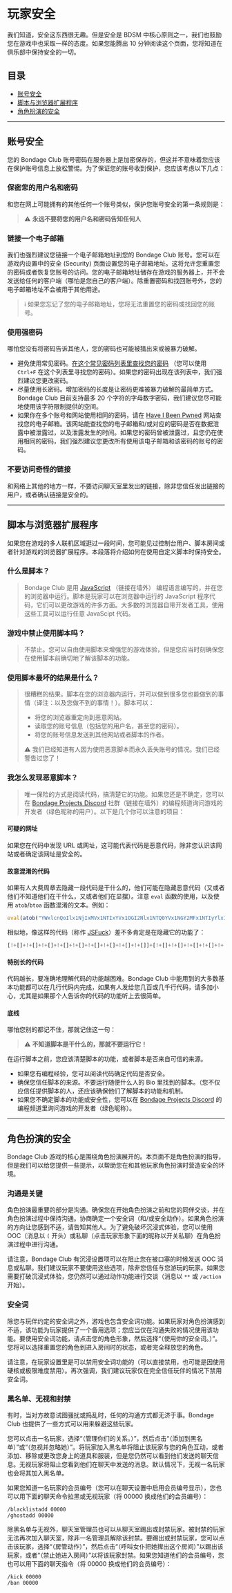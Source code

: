 # 玩家安全
我们知道，安全这东西很无趣。但是安全是 BDSM 中核心原则之一，我们也鼓励您在游戏中也采取一样的态度。如果您能腾出 10 分钟阅读这个页面，您将知道在俱乐部中保持安全的一切。

## 目录

* [账号安全](#账号安全)
* [脚本与浏览器扩展程序](#脚本与浏览器扩展程序)
* [角色扮演的安全](#角色扮演的安全)

---

## 账号安全

您的 Bondage Club 账号密码在服务器上是加密保存的，但这并不意味着您应该在保护账号信息上放松警惕。为了保证您的账号收到保护，您应该考虑以下几点：

### 保密您的用户名和密码

和您在网上可能拥有的其他任何一个账号类似，保护您账号安全的第一条规则是：

> ⚠️ **永远不要将您的用户名和密码告知任何人**

### 链接一个电子邮箱

我们也强烈建议您链接一个电子邮箱地址到您的 Bondage Club 账号。您可以在游戏内设置中的安全 (Security) 页面设置您的电子邮箱地址。这将允许您重置您的密码或者恢复您账号的访问。您的电子邮箱地址储存在游戏的服务器上，并不会发送给任何的客户端（哪怕是您自己的客户端）。除重置密码和找回账号外，您的电子邮箱地址不会被用于其他用途。

> ℹ️ 如果您忘记了您的电子邮箱地址，您将无法重置您的密码或找回您的账号。

### 使用强密码

哪怕您没有将密码告诉其他人，您的密码也可能被猜出来或被暴力破解。

* 避免使用常见密码。[在这个常见密码列表里查找您的密码][1] （您可以使用 `Ctrl+F` 在这个列表里寻找您的密码）。如果您的密码出现在该列表中，我们强烈建议您更改密码。
* 尽量使用长密码。增加密码的长度是让密码更难被暴力破解的最简单方式。Bondage Club 目前支持最多 20 个字符的字母数字密码，我们建议您尽可能地使用该字符限制提供的空间。
* 如果你在多个账号和网站使用相同的密码，请在 [Have I Been Pwned][2] 网站查找您的电子邮箱。该网站能查找您的电子邮箱和/或对应的密码是否在数据泄露中被泄露过，以及泄露发生的时间。如果您的密码曾被泄露过，且您仍在使用相同的密码，我们强烈建议您更改所有使用该电子邮箱和该密码的账号的密码。

### 不要访问奇怪的链接

和网络上其他的地方一样，不要访问聊天室里发出的链接，除非您信任发出链接的用户，或者确认链接是安全的。

---

## 脚本与浏览器扩展程序

如果您在游戏的多人联机区域逛过一段时间，您可能见过控制台用户、脚本房间或者针对游戏的浏览器扩展程序。本段落将介绍如何在使用自定义脚本时保持安全。

### 什么是脚本？

> Bondage Club 是用 [JavaScript][3] （链接在墙外） 编程语言编写的，并在您的浏览器中运行。脚本是玩家可以在浏览器中运行的 JavaScript 程序代码，它们可以更改游戏的许多方面。大多数的浏览器自带开发者工具，使用这些工具可以运行任意 JavaScipt 代码。

### 游戏中禁止使用脚本吗？

> 不禁止。您可以自由使用脚本来增强您的游戏体验，但是您应当时刻确保您在使用脚本前确切地了解该脚本的功能。

### 使用脚本最坏的结果是什么？

> 很糟糕的结果。脚本在您的浏览器内运行，并可以做到很多您也能做到的事情（译注：以及您做不到的事情！）。脚本可以：
> * 将您的浏览器重定向到恶意网站。
> * 读取您的账号信息（包括您的用户名，甚至您的密码）。
> * 将您的账号信息发送到其他网站或者脚本的作者。
>
> ⚠️ 我们已经知道有人因为使用恶意脚本而永久丢失账号的情况。我们已经警告过您了！

### 我怎么发现恶意脚本？

> 唯一保险的方式是阅读代码，搞清楚它的功能。如果您还是不确定，您可以在 [Bondage Projects Discord][4] 社群（链接在墙外）的编程频道询问游戏的开发者（绿色昵称的用户）。以下是几个你可以注意的项目：

#### 可疑的网址

如果您在代码中发现 URL 或网址，这可能代表代码是恶意代码，除非您认识该网站或者确定该网址是安全的。

#### 故意混淆的代码

如果有人大费周章去隐藏一段代码是干什么的，他们可能在隐藏恶意代码（又或者他们不知道他们在干什么，又或者他们在显摆）。注意 `eval` 函数的使用，以及使用 `atob`/`btoa` 函数混淆的文本。例如：

```js
eval(atob("YWxlcnQoIlx1NjIxMVx1NTIxYVx1OGI2Nlx1NTQ0YVx1NGY2MFx1NTIyYlx1OTY4Zlx1NGZiZlx1OGZkMFx1ODg0Y1x1ODExYVx1NjcyY1x1ZmYwMSIp"))
```

相似地，像这样的代码（称作 [JSFuck][5]）差不多肯定是在隐藏它的功能了：

```js
[!+[]+!+[]+!+[]+!+[]+!+[]+!+[]+!+[]+!+[]+!+[]]+[!+[]+!+[]+!+[]+!+[]+!+[]+!+[]+!+[]+!+[]]+[!+[]+!+[]+!+[]+!+[]+!+[]+!+[]+!+[]]
```

#### 特别长的代码

代码越长，要准确地理解代码的功能越困难。Bondage Club 中能用到的大多数基本功能都可以在几行代码内完成，如果有人发给您几百或几千行代码，请多加小心，尤其是如果那个人告诉你的代码的功能听上去很简单。

#### 底线

哪怕您别的都记不住，那就记住这一句：

> ⚠️ **不知道脚本是干什么的，那就不要运行它！**

在运行脚本之前，您应该清楚脚本的功能，或者脚本是否来自可信的来源。

* 如果您有编程经验，您可以阅读代码确定代码是否安全。
* 确保您信任脚本的来源。不要运行随便什么人的 Bio 里找到的脚本。（您不仅应信任提供脚本的人，还应该确保他们了解脚本的功能和机制。
* 如果您不确定脚本的功能或安全性，您可以在 [Bondage Projects Discord][4] 的编程频道里询问游戏的开发者（绿色昵称）。

---

## 角色扮演的安全

Bondage Club 游戏的核心是围绕角色扮演展开的。本页面不是角色扮演的指导，但是我们可以给您提供一些提示，以帮助您在和其他玩家角色扮演时营造安全的环境。

### 沟通是关键

角色扮演最重要的部分是沟通。确保您在开始角色扮演之前和您的同伴交谈，并在角色扮演过程中保持沟通。协商确定一个安全词（和/或安全动作）。如果角色扮演的方向让您感到不适，请告知其他人。为了避免破坏沉浸式体验，您可以使用 OOC（消息以 `(` 开头）或私聊（点击玩家形象下面的昵称以开关私聊）在角色扮演过程中进行沟通。

请注意，Bondage Club 有沉浸设置项可以在阻止您在被口塞的时候发送 OOC 消息或私聊。我们建议玩家不要使用这些选项，除非您信任与您游玩的玩家。如果您需要打破沉浸式体验，您仍然可以通过动作功能进行交谈（消息以 `**` 或 `/action` 开始）。

### 安全词

除您与玩伴约定的安全词之外，游戏也包含安全词功能。如果玩家对角色扮演感到不适，该功能为玩家提供了一个备用选项；您应当仅在沟通失败的情况使用该功能。要使用安全词功能，请点击您的角色形象，然后选择“（使用你的安全词。）”。您将可以选择重置您的角色到进入房间时的状态，或者完全释放您的角色。

请注意，在玩家设置里是可以禁用安全词功能的（可以直接禁用，也可能是因使用硬核或极限难度禁用）。再次强调，我们建议玩家仅在完全信任玩伴的情况下禁用安全词。

### 黑名单、无视和封禁

有时，当对方故意试图骚扰或捣乱时，任何的沟通方式都无济于事。Bondage Club 也提供了一些方式可以用来躲避这些玩家。

您可以点击一名玩家，选择“（管理你们的关系。）”，然后点击“（添加到黑名单）”或“（忽视并忽略她）”。将玩家加入黑名单将阻止该玩家与您的角色互动，或者添加、移除或更改您身上的道具和服装，但是您仍然可以看到他们发送的聊天信息。无视玩家将阻止您看到他们在聊天中发送的消息。默认情况下，无视一名玩家也会将其加入黑名单。

如果您知道一名玩家的会员编号（您可以在聊天设置中启用会员编号显示），您也可以用下面的聊天命令拉黑或无视玩家（将 00000 换成他们的会员编号）：

```
/blacklistadd 00000
/ghostadd 00000
```

除黑名单与无视外，聊天室管理员也可以从聊天室踢出或封禁玩家。被封禁的玩家无法再次加入聊天室，除非一名管理员解除该封禁。要踢出或封禁玩家，您可以点击该玩家，选择“（房管动作）”，然后点击“（呼叫女仆把她撵出这个房间）”以踢出该玩家，或者“（禁止她进入房间）”以将该玩家封禁。如果您知道他们的会员编号，您也可以用下面的聊天指令（将 00000 换成他们的会员编号）：

```
/kick 00000
/ban 00000
```

[1]: https://nordpass.com/most-common-passwords-list/ "NordPass Top 200 passwords list"
[2]: https://haveibeenpwned.com/ "Have I Been Pwned"
[3]: https://en.wikipedia.org/wiki/JavaScript "Wikipedia page: JavaScript"
[4]: https://discord.gg/dkWsEjf "Bondage Projects Discord"
[5]: http://www.jsfuck.com/ "JSFuck"
